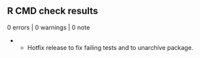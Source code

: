 ## R CMD check results

0 errors | 0 warnings | 0 note

* * Hotfix release to fix failing tests and to unarchive package.
